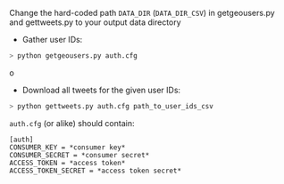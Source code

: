 
Change the hard-coded path `DATA_DIR` (`DATA_DIR_CSV`) in getgeousers.py and gettweets.py to your output data directory

- Gather user IDs:
```bash
> python getgeousers.py auth.cfg
```
o
- Download all tweets for the given user IDs:
```bash
> python gettweets.py auth.cfg path_to_user_ids_csv
```

`auth.cfg` (or alike) should contain:
```
[auth]
CONSUMER_KEY = *consumer key*
CONSUMER_SECRET = *consumer secret*
ACCESS_TOKEN = *access token*
ACCESS_TOKEN_SECRET = *access token secret*
```
